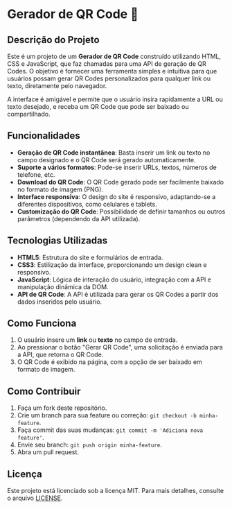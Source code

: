 # Gerador de QR Code 📱

## Descrição do Projeto
Este é um projeto de um **Gerador de QR Code** construído utilizando HTML, CSS e JavaScript, que faz chamadas para uma API de geração de QR Codes. O objetivo é fornecer uma ferramenta simples e intuitiva para que usuários possam gerar QR Codes personalizados para qualquer link ou texto, diretamente pelo navegador.

A interface é amigável e permite que o usuário insira rapidamente a URL ou texto desejado, e receba um QR Code que pode ser baixado ou compartilhado.

## Funcionalidades
- **Geração de QR Code instantânea**: Basta inserir um link ou texto no campo designado e o QR Code será gerado automaticamente.
- **Suporte a vários formatos**: Pode-se inserir URLs, textos, números de telefone, etc.
- **Download do QR Code**: O QR Code gerado pode ser facilmente baixado no formato de imagem (PNG).
- **Interface responsiva**: O design do site é responsivo, adaptando-se a diferentes dispositivos, como celulares e tablets.
- **Customização do QR Code**: Possibilidade de definir tamanhos ou outros parâmetros (dependendo da API utilizada).

## Tecnologias Utilizadas
- **HTML5**: Estrutura do site e formulários de entrada.
- **CSS3**: Estilização da interface, proporcionando um design clean e responsivo.
- **JavaScript**: Lógica de interação do usuário, integração com a API e manipulação dinâmica da DOM.
- **API de QR Code**: A API é utilizada para gerar os QR Codes a partir dos dados inseridos pelo usuário.

## Como Funciona
1. O usuário insere um **link** ou **texto** no campo de entrada.
2. Ao pressionar o botão "Gerar QR Code", uma solicitação é enviada para a API, que retorna o QR Code.
3. O QR Code é exibido na página, com a opção de ser baixado em formato de imagem.

## Como Contribuir
1. Faça um fork deste repositório.
2. Crie um branch para sua feature ou correção: `git checkout -b minha-feature`.
3. Faça commit das suas mudanças: `git commit -m 'Adiciona nova feature'`.
4. Envie seu branch: `git push origin minha-feature`.
5. Abra um pull request.

## Licença
Este projeto está licenciado sob a licença MIT. Para mais detalhes, consulte o arquivo [LICENSE](LICENSE).